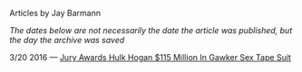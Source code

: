 Articles by Jay Barmann

*The dates below are not necessarily the date the article was published, but the day the archive was saved*

3/20 2016 — [Jury Awards Hulk Hogan $115 Million In Gawker Sex Tape Suit](https://web.archive.org/web/20160320002033/http://gothamist.com/2016/03/18/jury_awards_hulk_hogan_115_million.php)  
